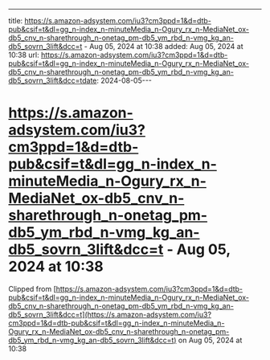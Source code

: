 ---
title: https://s.amazon-adsystem.com/iu3?cm3ppd=1&d=dtb-pub&csif=t&dl=gg_n-index_n-minuteMedia_n-Ogury_rx_n-MediaNet_ox-db5_cnv_n-sharethrough_n-onetag_pm-db5_ym_rbd_n-vmg_kg_an-db5_sovrn_3lift&dcc=t - Aug 05, 2024 at 10:38
added: Aug 05, 2024 at 10:38
url: https://s.amazon-adsystem.com/iu3?cm3ppd=1&d=dtb-pub&csif=t&dl=gg_n-index_n-minuteMedia_n-Ogury_rx_n-MediaNet_ox-db5_cnv_n-sharethrough_n-onetag_pm-db5_ym_rbd_n-vmg_kg_an-db5_sovrn_3lift&dcc=tdate: 2024-08-05---

# https://s.amazon-adsystem.com/iu3?cm3ppd=1&d=dtb-pub&csif=t&dl=gg_n-index_n-minuteMedia_n-Ogury_rx_n-MediaNet_ox-db5_cnv_n-sharethrough_n-onetag_pm-db5_ym_rbd_n-vmg_kg_an-db5_sovrn_3lift&dcc=t - Aug 05, 2024 at 10:38

Clipped from [https://s.amazon-adsystem.com/iu3?cm3ppd=1&d=dtb-pub&csif=t&dl=gg_n-index_n-minuteMedia_n-Ogury_rx_n-MediaNet_ox-db5_cnv_n-sharethrough_n-onetag_pm-db5_ym_rbd_n-vmg_kg_an-db5_sovrn_3lift&dcc=t](https://s.amazon-adsystem.com/iu3?cm3ppd=1&d=dtb-pub&csif=t&dl=gg_n-index_n-minuteMedia_n-Ogury_rx_n-MediaNet_ox-db5_cnv_n-sharethrough_n-onetag_pm-db5_ym_rbd_n-vmg_kg_an-db5_sovrn_3lift&dcc=t) on Aug 05, 2024 at 10:38
